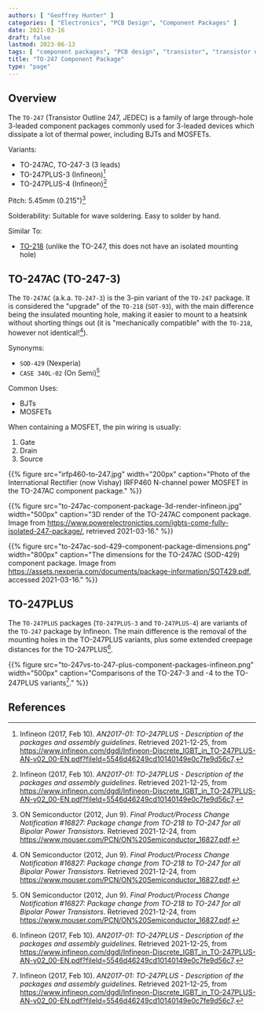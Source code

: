 ```yaml
---
authors: [ "Geoffrey Hunter" ]
categories: [ "Electronics", "PCB Design", "Component Packages" ]
date: 2021-03-16
draft: false
lastmod: 2023-06-13
tags: [ "component packages", "PCB design", "transistor", "transistor outline", "TO-247", "TO-247AC", "SOD-429" ]
title: "TO-247 Component Package"
type: "page"
---
```


## Overview

The `TO-247` (Transistor Outline 247, JEDEC) is a family of large through-hole 3-leaded component packages commonly used for 3-leaded devices which dissipate a lot of thermal power, including BJTs and MOSFETs.

Variants:

* TO-247AC, TO-247-3 (3 leads)
* TO-247PLUS-3 (Infineon)[^bib-infineon-to247plus]
* TO-247PLUS-4 (Infineon)[^bib-infineon-to247plus]

Pitch: 5.45mm (0.215")[^bib-on-semi-package-change]

Solderability: Suitable for wave soldering. Easy to solder by hand.

Similar To:

* [TO-218](../to-218-component-package) (unlike the TO-247, this does not have an isolated mounting hole)

## TO-247AC (TO-247-3)

The `TO-247AC` (a.k.a. `TO-247-3`) is the 3-pin variant of the `TO-247` package. It is considered the "upgrade" of the `TO-218` (`SOT-93`), with the main difference being the insulated mounting hole, making it easier to mount to a heatsink without shorting things out (it is "mechanically compatible" with the `TO-218`, however not identical![^bib-on-semi-package-change]).

Synonyms:

* `SOD-429` (Nexperia)
* `CASE 340L-02` (On Semi)[^bib-on-semi-package-change]

Common Uses:

* BJTs
* MOSFETs

When containing a MOSFET, the pin wiring is usually:

1. Gate
2. Drain
3. Source 

{{% figure src="irfp460-to-247.jpg" width="200px" caption="Photo of the International Rectifier (now Vishay) IRFP460 N-channel power MOSFET in the TO-247AC component package." %}}

{{% figure src="to-247ac-component-package-3d-render-infineon.jpg" width="500px" caption="3D render of the TO-247AC component package. Image from https://www.powerelectronictips.com/igbts-come-fully-isolated-247-package/, retrieved 2021-03-16." %}}

{{% figure src="to-247ac-sod-429-component-package-dimensions.png" width="800px" caption="The dimensions for the TO-247AC (SOD-429) component package. Image from <https://assets.nexperia.com/documents/package-information/SOT429.pdf>, accessed 2021-03-16." %}}

## TO-247PLUS

The `TO-247PLUS` packages (`TO-247PLUS-3` and `TO-247PLUS-4`) are variants of the `TO-247` package by Infineon. The main difference is the removal of the mounting holes in the TO-247PLUS variants, plus some extended creepage distances for the TO-247PLUS[^bib-infineon-to247plus].

{{% figure src="to-247vs-to-247-plus-component-packages-infineon.png" width="500px" caption="Comparisons of the TO-247-3 and -4 to the TO-247PLUS variants[^bib-infineon-to247plus]." %}}

## References

[^bib-on-semi-package-change]:  ON Semiconductor (2012, Jun 9). _Final Product/Process Change Notification #16827:  Package change from TO-218 to TO-247 for all Bipolar Power Transistors_. Retrieved 2021-12-24, from https://www.mouser.com/PCN/ON%20Semiconductor_16827.pdf.
[^bib-infineon-to247plus]:  Infineon (2017, Feb 10). _AN2017-01: TO-247PLUS - Description of the packages and assembly guidelines_. Retrieved 2021-12-25, from https://www.infineon.com/dgdl/Infineon-Discrete_IGBT_in_TO-247PLUS-AN-v02_00-EN.pdf?fileId=5546d46249cd10140149e0c7fe9d56c7. 
